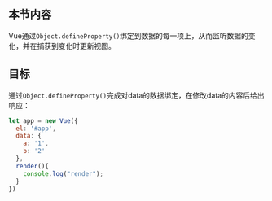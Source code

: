 ## 本节内容
Vue通过`Object.defineProperty()`绑定到数据的每一项上，从而监听数据的变化，并在捕获到变化时更新视图。
## 目标
通过`Object.defineProperty()`完成对data的数据绑定，在修改data的内容后给出响应：
```js
let app = new Vue({
  el: '#app',
  data: {
    a: '1',
    b: '2'
  },
  render(){
    console.log("render");
  }
})
```